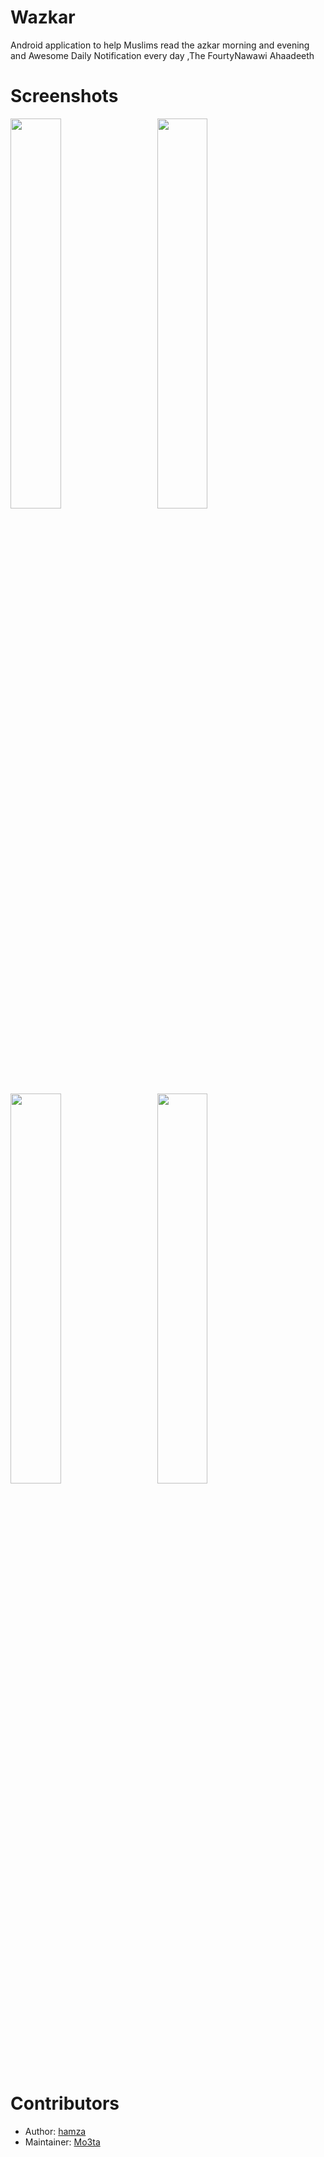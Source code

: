 # Wazkar
Android  application to help Muslims read the azkar morning and evening
and Awesome Daily Notification every day ,The FourtyNawawi Ahaadeeth


# Screenshots 
<div>

<img src = "https://user-images.githubusercontent.com/13488900/79699447-f58fd600-828f-11ea-8cd0-b33583ecba54.png" width = 40%>
  <img width ="5%"/> 
  
<img src = "https://user-images.githubusercontent.com/13488900/79699440-ef99f500-828f-11ea-81ea-477647dc95e3.png" width = 40%>
</div>

<div>
<img src = "https://user-images.githubusercontent.com/13488900/79699443-f32d7c00-828f-11ea-97ec-745dfe2d376d.png" width = 40%>
  <img width ="5%"/> 
  


<img src = "https://user-images.githubusercontent.com/13488900/79699438-ead54100-828f-11ea-95ed-85a4ebf4753a.png" width = 40%>
</div>




# Contributors 
- Author: [hamza](https://github.com/hamza94max/Wazkar)
- Maintainer: [Mo3ta](https://github.com/MahmoudMabrok)
